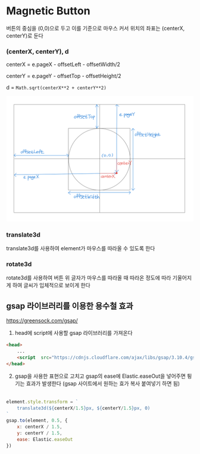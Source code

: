 # Magnetic Button 

버튼의 중심을 (0,0)으로 두고 이를 기준으로 마우스 커서 위치의 좌표는 (centerX, centerY)로 둔다

### (centerX, centerY), d
centerX = e.pageX - offsetLeft - offsetWidth/2

centerY = e.pageY - offsetTop - offsetHeight/2

d = `Math.sqrt(centerX**2 + centerY**2)`

<img src="img1.png" width= 700px>

### translate3d
translate3d를 사용하여 element가 마우스를 따라올 수 있도록 한다

### rotate3d
rotate3d를 사용하여 버튼 위 글자가 마우스를 따라올 때 따라온 정도에 따라 기울어지게 하여 글씨가 입체적으로 보이게 한다

## gsap 라이브러리를 이용한 용수철 효과

https://greensock.com/gsap/

1. head에 script에 사용할 gsap 라이브러리를 가져온다

``` html
<head>
    ...
    <script  src="https://cdnjs.cloudflare.com/ajax/libs/gsap/3.10.4/gsap.min.js" integrity="sha512-VEBjfxWUOyzl0bAwh4gdLEaQyDYPvLrZql3pw1ifgb6fhEvZl9iDDehwHZ+dsMzA0Jfww8Xt7COSZuJ/slxc4Q==" crossorigin="anonymous" referrerpolicy="no-referrer"></script>
</head>
```

2. gsap을 사용한 표현으로 고치고 gsap의 ease에 Elastic.easeOut을 넣어주면 튕기는 효과가 발생한다
(gsap 사이트에서 원하는 효가 복사 붙여넣기 하면 됨)

``` javascript

element.style.transform = `
    translate3d(${centerX/1.5}px, ${centerY/1.5}px, 0)
`
gsap.to(element, 0.5, {
    x: centerX / 1.5,
    y: centerY / 1.5,
    ease: Elastic.easeOut
})
```